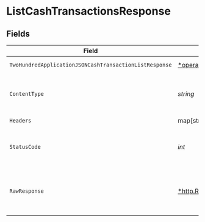 # ListCashTransactionsResponse


## Fields

| Field                                                                                                                                            | Type                                                                                                                                             | Required                                                                                                                                         | Description                                                                                                                                      |
| ------------------------------------------------------------------------------------------------------------------------------------------------ | ------------------------------------------------------------------------------------------------------------------------------------------------ | ------------------------------------------------------------------------------------------------------------------------------------------------ | ------------------------------------------------------------------------------------------------------------------------------------------------ |
| `TwoHundredApplicationJSONCashTransactionListResponse`                                                                                           | [*operations.ListCashTransactionsCashTransactionListResponse](../../../pkg/models/operations/listcashtransactionscashtransactionlistresponse.md) | :heavy_minus_sign:                                                                                                                               | Cash Transactions                                                                                                                                |
| `ContentType`                                                                                                                                    | *string*                                                                                                                                         | :heavy_check_mark:                                                                                                                               | HTTP response content type for this operation                                                                                                    |
| `Headers`                                                                                                                                        | map[string][]*string*                                                                                                                            | :heavy_check_mark:                                                                                                                               | N/A                                                                                                                                              |
| `StatusCode`                                                                                                                                     | *int*                                                                                                                                            | :heavy_check_mark:                                                                                                                               | HTTP response status code for this operation                                                                                                     |
| `RawResponse`                                                                                                                                    | [*http.Response](https://pkg.go.dev/net/http#Response)                                                                                           | :heavy_check_mark:                                                                                                                               | Raw HTTP response; suitable for custom response parsing                                                                                          |